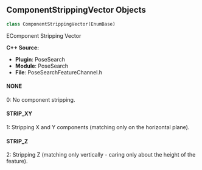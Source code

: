 ## ComponentStrippingVector Objects

```python
class ComponentStrippingVector(EnumBase)
```

EComponent Stripping Vector

**C++ Source:**

- **Plugin**: PoseSearch
- **Module**: PoseSearch
- **File**: PoseSearchFeatureChannel.h

<a id="unreal.ComponentStrippingVector.NONE"></a>

#### NONE

0: No component stripping.

<a id="unreal.ComponentStrippingVector.STRIP_XY"></a>

#### STRIP_XY

1: Stripping X and Y components (matching only on the horizontal plane).

<a id="unreal.ComponentStrippingVector.STRIP_Z"></a>

#### STRIP_Z

2: Stripping Z (matching only vertically - caring only about the height of the feature).

<a id="unreal.PermutationTimeType"></a>